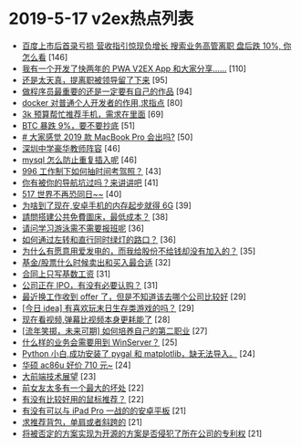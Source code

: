 # 2019-5-17 v2ex热点列表

+ [百度上市后首录亏损 营收指引惊现负增长 搜索业务高管离职 盘后跌 10%, 你怎么看](https://www.v2ex.com/t/564915#reply146) [146]
+ [我有一个开发了快两年的 PWA V2EX App 和大家分享……](https://www.v2ex.com/t/564917#reply110) [110]
+ [还是太天真，提离职被领导留了下来](https://www.v2ex.com/t/564939#reply95) [95]
+ [做程序员最重要的还是一定要有自己的作品](https://www.v2ex.com/t/564913#reply94) [94]
+ [docker 对普通个人开发者的作用,求指点](https://www.v2ex.com/t/564937#reply80) [80]
+ [3k 预算帮忙推荐手机，需求在里面](https://www.v2ex.com/t/565030#reply69) [69]
+ [BTC 暴跌 9%，要不要抄底](https://www.v2ex.com/t/564968#reply51) [51]
+ [# 大家感觉 2019 款 MacBook Pro 会出吗?](https://www.v2ex.com/t/564907#reply50) [50]
+ [深圳中学豪华教师阵容](https://www.v2ex.com/t/564914#reply46) [46]
+ [mysql 怎么防止重复插入呢](https://www.v2ex.com/t/564960#reply46) [46]
+ [996 工作制下如何抽时间考驾照？](https://www.v2ex.com/t/565024#reply43) [43]
+ [你有被你的导航坑过吗？来讲讲吧](https://www.v2ex.com/t/564940#reply41) [41]
+ [517 世界不再恐同日~~](https://www.v2ex.com/t/565032#reply40) [40]
+ [为啥到了现在,安卓手机的内存起步就得 6G](https://www.v2ex.com/t/565009#reply39) [39]
+ [請問搭建公共免費圖床，最低成本？](https://www.v2ex.com/t/564906#reply38) [38]
+ [请问学习游泳需不需要报班呢](https://www.v2ex.com/t/565035#reply36) [36]
+ [如何通过左转和直行同时绿灯的路口？](https://www.v2ex.com/t/564912#reply36) [36]
+ [为什么有愿意用爱发电的，而我给股份不给钱却没有加入的？](https://www.v2ex.com/t/565039#reply35) [35]
+ [基金/股票什么时候卖出和买入最合适](https://www.v2ex.com/t/565100#reply32) [32]
+ [合同上只写基数工资](https://www.v2ex.com/t/565097#reply31) [31]
+ [公司正在 IPO，有没有必要认购？](https://www.v2ex.com/t/564927#reply31) [31]
+ [最近换工作收到 offer 了，但是不知道该去哪个公司比较好](https://www.v2ex.com/t/565137#reply29) [29]
+ [[今日 idea] 有喜欢玩末日生存类游戏的吗？](https://www.v2ex.com/t/564948#reply29) [29]
+ [现在看视频,弹幕比视频本身更耗能了](https://www.v2ex.com/t/565080#reply28) [28]
+ [[流年笑掷，未来可期] 如何培养自己的第二职业](https://www.v2ex.com/t/564973#reply27) [27]
+ [什么样的业务会需要用到 WinServer？](https://www.v2ex.com/t/564953#reply25) [25]
+ [Python 小白,成功安装了 pygal 和 matplotlib，缺无法导入。](https://www.v2ex.com/t/565040#reply24) [24]
+ [华硕 ac86u 好价 710 元~](https://www.v2ex.com/t/564977#reply24) [24]
+ [大前端技术展望](https://www.v2ex.com/t/564910#reply23) [23]
+ [前女友太多有一个最大的坏处](https://www.v2ex.com/t/565160#reply22) [22]
+ [有没有比较好用的鼠标推荐？](https://www.v2ex.com/t/564926#reply22) [22]
+ [有没有可以与 iPad Pro 一战的的安卓平板](https://www.v2ex.com/t/564992#reply21) [21]
+ [求推荐背包，单肩或者斜跨的](https://www.v2ex.com/t/565105#reply21) [21]
+ [将被否定的方案实现为开源的方案是否侵犯了所在公司的专利权](https://www.v2ex.com/t/564903#reply21) [21]
